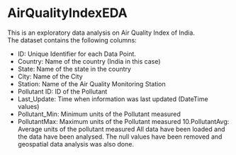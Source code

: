 # AirQualityIndexEDA
This is an exploratory data analysis on Air Quality Index of India.  
The dataset contains the following columns:
- ID: Unique Identifier for each Data Point.
- Country: Name of the country (India in this case)
- State: Name of the state in the country
- City: Name of the City
- Station: Name of the Air Quality Monitoring Station
- Pollutant ID: ID of the Pollutant
- Last_Update: Time when information was last updated (DateTime values)
- Pollutant_Min: Minimum units of the Pollutant measured
- PollutantMax: Maximum units of the Pollutant measured 10.PollutantAvg: Average units of the pollutant measured
 All data have been loaded and the data have been analysed. The null values have been removed and geospatial data analysis was also done.
